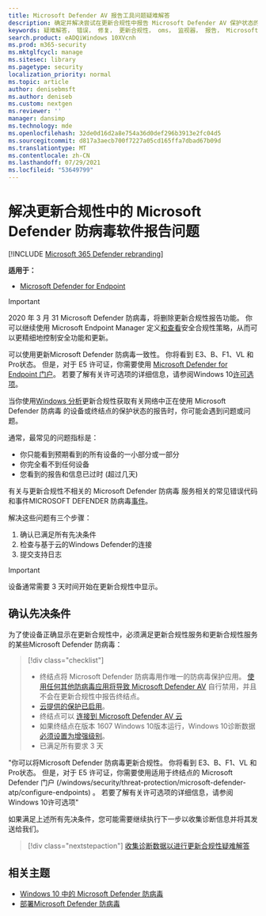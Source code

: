 ```yaml
---
title: Microsoft Defender AV 报告工具问题疑难解答
description: 确定并解决尝试在更新合规性中报告 Microsoft Defender AV 保护状态的常见问题
keywords: 疑难解答， 错误， 修复， 更新合规性， oms， 监视器， 报告， Microsoft Defender AV
search.product: eADQiWindows 10XVcnh
ms.prod: m365-security
ms.mktglfcycl: manage
ms.sitesec: library
ms.pagetype: security
localization_priority: normal
ms.topic: article
author: denisebmsft
ms.author: deniseb
ms.custom: nextgen
ms.reviewer: ''
manager: dansimp
ms.technology: mde
ms.openlocfilehash: 32de0d16d2a8e754a36d0def296b3913e2fc04d5
ms.sourcegitcommit: d817a3aecb700f7227a05cd165ffa7dbad67b09d
ms.translationtype: MT
ms.contentlocale: zh-CN
ms.lasthandoff: 07/29/2021
ms.locfileid: "53649799"
---
```

# <a name="troubleshoot-microsoft-defender-antivirus-reporting-in-update-compliance"></a>解决更新合规性中的 Microsoft Defender 防病毒软件报告问题

[!INCLUDE [Microsoft 365 Defender rebranding](../../includes/microsoft-defender.md)]


**适用于：**

- [Microsoft Defender for Endpoint](/microsoft-365/security/defender-endpoint/)

> [!IMPORTANT]
> 2020 年 3 月 31 Microsoft Defender 防病毒，将删除更新合规性报告功能。 你可以继续使用 Microsoft Endpoint Manager 定义[和查看](https://www.microsoft.com/microsoft-365/microsoft-endpoint-manager)安全合规性策略，从而可以更精细地控制安全功能和更新。

可以使用更新Microsoft Defender 防病毒一致性。 你将看到 E3、B、F1、VL 和 Pro状态。 但是，对于 E5 许可证，你需要使用 [Microsoft Defender for Endpoint 门户](/windows/security/threat-protection/microsoft-defender-atp/configure-endpoints)。 若要了解有关许可选项的详细信息，请参阅Windows 10[许可选项](https://www.microsoft.com/licensing/product-licensing/windows10.aspx)。

当你使用[Windows 分析](/windows/deployment/update/update-compliance-using#wdav-assessment)更新合规性获取有关网络中正在使用 Microsoft Defender 防病毒 的设备或终结点的保护状态的报告时，你可能会遇到问题或问题。

通常，最常见的问题指标是：
- 你只能看到预期看到的所有设备的一小部分或一部分
- 你完全看不到任何设备
- 您看到的报告和信息已过时 (超过几天) 

有关与更新合规性不相关的 Microsoft Defender 防病毒 服务相关的常见错误代码和事件MICROSOFT DEFENDER 防病毒[事件](troubleshoot-microsoft-defender-antivirus.md)。 

解决这些问题有三个步骤：

1. 确认已满足所有先决条件
2. 检查与基于云的Windows Defender的连接
3. 提交支持日志

>[!IMPORTANT]
>设备通常需要 3 天时间开始在更新合规性中显示。


## <a name="confirm-prerequisites"></a>确认先决条件

为了使设备正确显示在更新合规性中，必须满足更新合规性服务和更新合规性服务的某些Microsoft Defender 防病毒：

>[!div class="checklist"]
>- 终结点将 Microsoft Defender 防病毒用作唯一的防病毒保护应用。 [使用任何其他防病毒应用将导致 Microsoft Defender AV](microsoft-defender-antivirus-compatibility.md) 自行禁用，并且不会在更新合规性中报告终结点。
> - [云提供的保护已启用](enable-cloud-protection-microsoft-defender-antivirus.md)。
> - 终结点可以 [连接到 Microsoft Defender AV 云](configure-network-connections-microsoft-defender-antivirus.md#validate-connections-between-your-network-and-the-cloud)
> - 如果终结点在版本 1607 Windows 10版本运行，Windows 10诊断数据[必须设置为增强级别](/windows/configuration/configure-windows-diagnostic-data-in-your-organization#enhanced-level)。
> - 已满足所有要求 3 天

"你可以将Microsoft Defender 防病毒更新合规性。 你将看到 E3、B、F1、VL 和 Pro状态。 但是，对于 E5 许可证，你需要使用适用于终结点的 Microsoft Defender 门户 (/windows/security/threat-protection/microsoft-defender-atp/configure-endpoints) 。 若要了解有关许可选项的详细信息，请参阅Windows 10许可选项"

如果满足上述所有先决条件，您可能需要继续执行下一步以收集诊断信息并将其发送给我们。

> [!div class="nextstepaction"]
> [收集诊断数据以进行更新合规性疑难解答](collect-diagnostic-data.md)  

## <a name="related-topics"></a>相关主题

- [Windows 10 中的 Microsoft Defender 防病毒](microsoft-defender-antivirus-in-windows-10.md)
- [部署Microsoft Defender 防病毒](deploy-manage-report-microsoft-defender-antivirus.md)